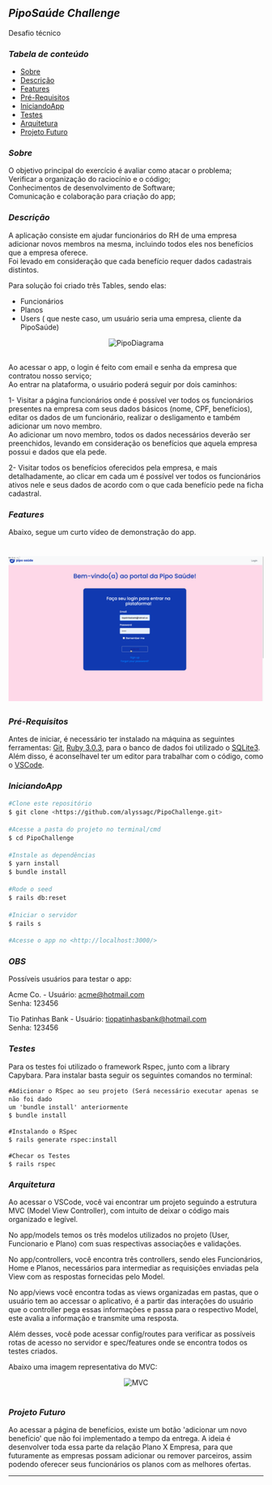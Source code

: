 ## *PipoSaúde Challenge*
Desafio técnico <br />

### *Tabela de conteúdo*
* [Sobre](#Sobre)
* [Descrição](#Descrição)
* [Features](#Features)
* [Pré-Requisitos](#Pré-Requisitos)
* [IniciandoApp](#IniciandoApp)
* [Testes](#Testes)
* [Arquitetura](#Arquitetura)
* [Projeto Futuro](#Projeto-Futuro)

### *Sobre*
O objetivo principal do exercício é avaliar como atacar o problema;<br />
Verificar a organização do raciocínio e o código;<br />
Conhecimentos de desenvolvimento de Software;<br />
Comunicação e colaboração para criação do app;<br />

### *Descrição*
A aplicação consiste em ajudar funcionários do RH de uma empresa adicionar novos membros na mesma, incluindo todos eles nos benefícios que a empresa oferece.<br />
Foi levado em consideração que cada benefício requer dados cadastrais distintos.<br />

Para solução foi criado três Tables, sendo elas:<br />
- Funcionários<br />
- Planos<br />
- Users ( que neste caso, um usuário seria uma empresa, cliente da PipoSaúde)<br />

<div align = "center" >
  <img width="600" alt="PipoDiagrama" src="https://user-images.githubusercontent.com/82421103/158085307-9c9bf149-7c79-471a-bbf0-8beb404bc2bd.png">
</div><br />

Ao acessar o app, o login é feito com email e senha da empresa que contratou nosso serviço;<br />
Ao entrar na plataforma, o usuário poderá seguir por dois caminhos:<br />

1- Visitar a página funcionários onde é possível ver todos os funcionários presentes na empresa com seus dados básicos (nome, CPF, benefícios), editar os dados de um funcionário, realizar o desligamento e também adicionar um novo membro.<br />
Ao adicionar um novo membro, todos os dados necessários deverão ser preenchidos, levando em consideração os benefícios que aquela empresa possui e dados que ela pede.<br />

2- Visitar todos os benefícios oferecidos pela empresa, e mais detalhadamente, ao clicar em cada um é possível ver todos os funcionários ativos nele e seus dados de acordo com o que cada benefício pede na ficha cadastral.<br />

### *Features*
Abaixo, segue um curto vídeo de demonstração do app.<br />

<h1 align = "center" >
  <img alt="Readme" title= "Readme" src= "PipoSaúdeApp.gif">
</h1>

### *Pré-Requisitos*
Antes de iniciar, é necessário ter instalado na máquina as seguintes ferramentas: [Git](https://git-scm.com), [Ruby 3.0.3](https://www.ruby-lang.org/pt/downloads/), para o banco de dados foi utilizado o [SQLite3](https://www.sqlite.org/about.html). Além disso, é aconselhavel ter um editor para trabalhar com o código, como o [VSCode](https://code.visualstudio.com/).

### *IniciandoApp*
```bash
#Clone este repositório
$ git clone <https://github.com/alyssagc/PipoChallenge.git>

#Acesse a pasta do projeto no terminal/cmd
$ cd PipoChallenge

#Instale as dependências
$ yarn install
$ bundle install

#Rode o seed
$ rails db:reset

#Iniciar o servidor
$ rails s

#Acesse o app no <http://localhost:3000/>
```
### *OBS*

Possíveis usuários para testar o app:<br />

Acme Co. - Usuário: acme@hotmail.com<br />
           Senha: 123456<br />

Tio Patinhas Bank - Usuário: tiopatinhasbank@hotmail.com<br />
           Senha: 123456<br />

### *Testes*

Para os testes foi utilizado o framework Rspec, junto com a library Capybara. Para instalar basta seguir os seguintes comandos no terminal:

```
#Adicionar o RSpec ao seu projeto (Será necessário executar apenas se não foi dado
um 'bundle install' anteriormente
$ bundle install

#Instalando o RSpec
$ rails generate rspec:install

#Checar os Testes
$ rails rspec
```

### *Arquitetura*

Ao acessar o VSCode, você vai encontrar um projeto seguindo a estrutura MVC (Model View Controller), com intuito de deixar o código mais organizado e legível.<br />

No app/models temos os três modelos utilizados no projeto (User, Funcionario e Plano) com suas respectivas associações e validações.<br />

No app/controllers, você encontra três controllers, sendo eles Funcionários, Home e Planos, necessários para intermediar as requisições enviadas pela View com as respostas fornecidas pelo Model.<br />

No app/views você encontra todas as views organizadas em pastas, que o usuário tem ao accessar o aplicativo, é a partir das interações do usuário que o controller pega essas informações e passa para o respectivo Model, este avalia a informação e transmite uma resposta.<br />

Além desses, você pode acessar config/routes para verificar as possíveis rotas de acesso no servidor e spec/features onde se encontra todos os testes criados.

Abaixo uma imagem representativa do MVC:<br />
<div align = "center" >
<img width="500" alt="MVC" src="https://user-images.githubusercontent.com/82421103/158088848-af364ae5-45ef-4a8d-b586-c17fa9e979f8.png">
</div><br />

### *Projeto Futuro*

Ao acessar a página de benefícios, existe um botão 'adicionar um novo benefício' que não foi implementado a tempo da entrega. A ideia é desenvolver toda essa parte da relação Plano X Empresa, para que futuramente as empresas possam adicionar ou remover parceiros, assim podendo oferecer seus funcionários os planos com as melhores ofertas.<br />

---
